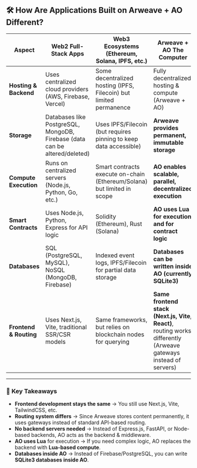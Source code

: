 ## 🛠️ How Are Applications Built on Arweave + AO Different?  

| **Aspect**            | **Web2 Full-Stack Apps**                          | **Web3 Ecosystems (Ethereum, Solana, IPFS, etc.)**               | **Arweave + AO The Computer**                          |
|----------------------|------------------------------------------------|-------------------------------------------------|------------------------------------------------|
| **Hosting & Backend** | Uses centralized cloud providers (AWS, Firebase, Vercel) | Some decentralized hosting (IPFS, Filecoin) but limited permanence | Fully decentralized hosting & compute (Arweave + AO) |
| **Storage**          | Databases like PostgreSQL, MongoDB, Firebase (data can be altered/deleted) | Uses IPFS/Filecoin (but requires pinning to keep data accessible) | **Arweave provides permanent, immutable storage** |
| **Compute Execution** | Runs on centralized servers (Node.js, Python, Go, etc.) | Smart contracts execute on-chain (Ethereum/Solana) but limited in scope | **AO enables scalable, parallel, decentralized execution** |
| **Smart Contracts**  | Uses Node.js, Python, Express for API logic | Solidity (Ethereum), Rust (Solana) | **AO uses Lua for execution and for contract logic** |
| **Databases**        | SQL (PostgreSQL, MySQL), NoSQL (MongoDB, Firebase) | Indexed event logs, IPFS/Filecoin for partial data storage | **Databases can be written inside AO (currently SQLite3)** |
| **Frontend & Routing** | Uses Next.js, Vite, traditional SSR/CSR models | Same frameworks, but relies on blockchain nodes for querying | **Same frontend stack (Next.js, Vite, React)**, routing works differently (Arweave gateways instead of servers) |

---

### 🚀 **Key Takeaways**
- **Frontend development stays the same** → You still use Next.js, Vite, TailwindCSS, etc.
- **Routing system differs** → Since Arweave stores content permanently, it uses gateways instead of standard API-based routing.
- **No backend servers needed** → Instead of Express.js, FastAPI, or Node-based backends, AO acts as the backend & middleware.
- **AO uses Lua** for execution → If you need complex logic, AO replaces the backend with **Lua-based compute**.
- **Databases inside AO** → Instead of Firebase/PostgreSQL, you can write **SQLite3 databases inside AO**.
